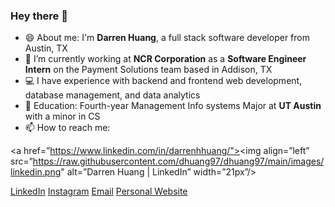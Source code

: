 ### Hey there 👋

<!--
**dhuang97/dhuang97** is a ✨ _special_ ✨ repository because its `README.md` (this file) appears on your GitHub profile.

Here are some ideas to get you started: -->

- 😄 About me: I'm **Darren Huang**, a full stack software developer from Austin, TX
- 🔭 I’m currently working at **NCR Corporation** as a **Software Engineer Intern** on the Payment Solutions team based in Addison, TX
- 💻 I have experience with backend and frontend web development, database management, and data analytics
- 🏫 Education: Fourth-year Management Info systems Major at **UT Austin** with a minor in CS
- 📫 How to reach me: 

<a href=”https://www.linkedin.com/in/darrenhhuang/"><img align=”left” src=”https://raw.githubusercontent.com/dhuang97/dhuang97/main/images/linkedin.png" alt=”Darren Huang | LinkedIn” width=”21px”/></a>

[LinkedIn](https://www.linkedin.com/in/darrenhhuang/)
[Instagram](https://www.instagram.com/_darrenhuang_/)
[Email](mailto:darren.huang.h@gmail.com)
[Personal Website](https://darrenhuang.azurewebsites.net/)


